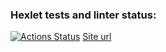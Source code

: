 ### Hexlet tests and linter status:
[![Actions Status](https://github.com/Againfacewar/php-project-9/actions/workflows/hexlet-check.yml/badge.svg)](https://github.com/Againfacewar/php-project-9/actions)
[Site url](https://php-project-9-7nw3.onrender.com/)